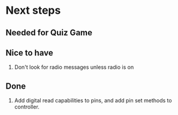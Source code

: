 # Next steps

## Needed for Quiz Game


## Nice to have

1. Don't look for radio messages unless radio is on

## Done

1. Add digital read capabilities to pins, and add pin set methods to controller.
